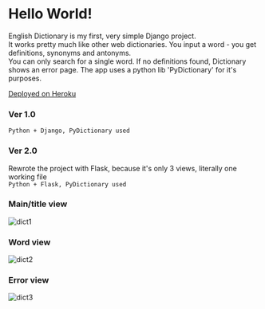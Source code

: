 # Hello World!  
 
English Dictionary is my first, very simple Django project.  
It works pretty much like other web dictionaries. You input a word - you get definitions, synonyms and antonyms.  
You can only search for a single word. If no definitions found, Dictionary shows an error page.
The app uses a python lib 'PyDictionary' for it's purposes. 

[Deployed on Heroku](https://wu-english-dictionary.herokuapp.com/)  

### Ver 1.0
``` Python + Django, PyDictionary used ```  
  
### Ver 2.0  
Rewrote the project with Flask, because it's only 3 views, literally one working file  
``` Python + Flask, PyDictionary used ```
  
### Main/title view
![dict1](https://user-images.githubusercontent.com/75010755/113866903-87049a80-97b6-11eb-89d9-7d72fa3c4f2e.jpg)  
  
### Word view
![dict2](https://user-images.githubusercontent.com/75010755/113866682-473db300-97b6-11eb-9167-4bf45e70dd63.jpg)  
  
### Error view
![dict3](https://user-images.githubusercontent.com/75010755/113866684-47d64980-97b6-11eb-8c02-e4145fe545e7.jpg)  

